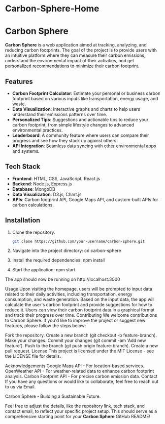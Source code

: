 # Carbon-Sphere-Home
# Carbon Sphere

**Carbon Sphere** is a web application aimed at tracking, analyzing, and reducing carbon footprints. The goal of the project is to provide users with an intuitive platform where they can measure their carbon emissions, understand the environmental impact of their activities, and get personalized recommendations to minimize their carbon footprint.

## Features

- **Carbon Footprint Calculator**: Estimate your personal or business carbon footprint based on various inputs like transportation, energy usage, and waste.
- **Data Visualization**: Interactive graphs and charts to help users understand their emissions patterns over time.
- **Personalized Tips**: Suggestions and actionable tips to reduce your carbon footprint, from simple lifestyle changes to advanced environmental practices.
- **Leaderboard**: A community feature where users can compare their progress and see how they stack up against others.
- **API Integration**: Seamless data syncing with other environmental apps and systems.

## Tech Stack

- **Frontend**: HTML, CSS, JavaScript, React.js
- **Backend**: Node.js, Express.js
- **Database**: MongoDB
- **Data Visualization**: D3.js, Chart.js
- **APIs**: Carbon footprint API, Google Maps API, and custom-built APIs for carbon calculations.

## Installation

1. Clone the repository:
   ```bash
   git clone https://github.com/your-username/carbon-sphere.git
2. Navigate into the project directory:
  cd carbon-sphere

3. Install the required dependencies:
   npm install

4. Start the application:
   npm start

The app should now be running on http://localhost:3000

Usage
Upon visiting the homepage, users will be prompted to input data related to their daily activities, including transportation, energy consumption, and waste generation.
Based on the input data, the app will calculate the user's carbon footprint and provide suggestions for how to reduce it.
Users can view their carbon footprint data in a graphical format and track their progress over time.
Contributing
We welcome contributions to Carbon Sphere. If you'd like to improve the project or suggest new features, please follow the steps below:

Fork the repository.
Create a new branch (git checkout -b feature-branch).
Make your changes.
Commit your changes (git commit -am 'Add new feature').
Push to the branch (git push origin feature-branch).
Create a new pull request.
License
This project is licensed under the MIT License - see the LICENSE file for details.

Acknowledgements
Google Maps API - For location-based services.
OpenWeather API - For weather-related data to enhance carbon footprint analysis.
Carbon Footprint API - For precise carbon emission data.
Contact
If you have any questions or would like to collaborate, feel free to reach out to us via Email.

Carbon Sphere - Building a Sustainable Future.


Feel free to adjust the details, like the repository link, tech stack, and contact email, to reflect your specific project setup. This should serve as a comprehensive starting point for your **Carbon Sphere** GitHub README!
